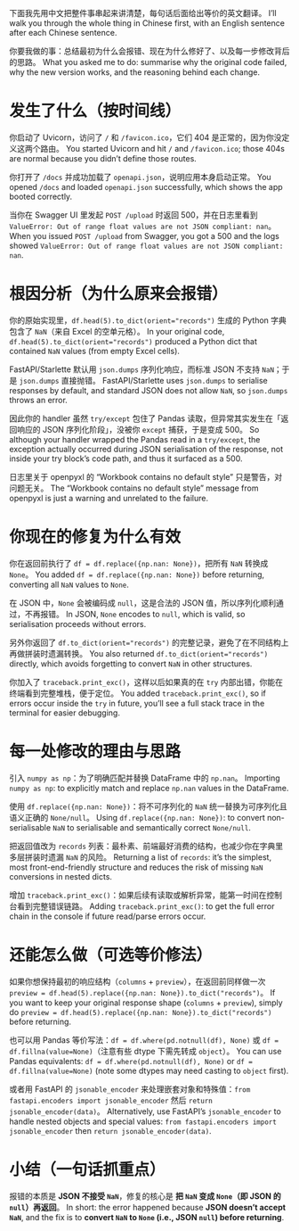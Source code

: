 下面我先用中文把整件事串起来讲清楚，每句话后面给出等价的英文翻译。
 I’ll walk you through the whole thing in Chinese first, with an English sentence after each Chinese sentence.

你要我做的事：总结最初为什么会报错、现在为什么修好了、以及每一步修改背后的思路。
 What you asked me to do: summarise why the original code failed, why the new version works, and the reasoning behind each change.

# 发生了什么（按时间线）

你启动了 Uvicorn，访问了 `/` 和 `/favicon.ico`，它们 404 是正常的，因为你没定义这两个路由。
 You started Uvicorn and hit `/` and `/favicon.ico`; those 404s are normal because you didn’t define those routes.

你打开了 `/docs` 并成功加载了 `openapi.json`，说明应用本身启动正常。
 You opened `/docs` and loaded `openapi.json` successfully, which shows the app booted correctly.

当你在 Swagger UI 里发起 `POST /upload` 时返回 500，并在日志里看到 `ValueError: Out of range float values are not JSON compliant: nan`。
 When you issued `POST /upload` from Swagger, you got a 500 and the logs showed `ValueError: Out of range float values are not JSON compliant: nan`.

# 根因分析（为什么原来会报错）

你的原始实现里，`df.head(5).to_dict(orient="records")` 生成的 Python 字典包含了 `NaN`（来自 Excel 的空单元格）。
 In your original code, `df.head(5).to_dict(orient="records")` produced a Python dict that contained `NaN` values (from empty Excel cells).

FastAPI/Starlette 默认用 `json.dumps` 序列化响应，而标准 JSON 不支持 `NaN`；于是 `json.dumps` 直接抛错。
 FastAPI/Starlette uses `json.dumps` to serialise responses by default, and standard JSON does not allow `NaN`, so `json.dumps` throws an error.

因此你的 handler 虽然 `try/except` 包住了 Pandas 读取，但异常其实发生在「返回响应的 JSON 序列化阶段」，没被你 `except` 捕获，于是变成 500。
 So although your handler wrapped the Pandas read in a `try/except`, the exception actually occurred during JSON serialisation of the response, not inside your try block’s code path, and thus it surfaced as a 500.

日志里关于 openpyxl 的 “Workbook contains no default style” 只是警告，对问题无关。
 The “Workbook contains no default style” message from openpyxl is just a warning and unrelated to the failure.

# 你现在的修复为什么有效

你在返回前执行了 `df = df.replace({np.nan: None})`，把所有 `NaN` 转换成 `None`。
 You added `df = df.replace({np.nan: None})` before returning, converting all `NaN` values to `None`.

在 JSON 中，`None` 会被编码成 `null`，这是合法的 JSON 值，所以序列化顺利通过，不再报错。
 In JSON, `None` encodes to `null`, which is valid, so serialisation proceeds without errors.

另外你返回了 `df.to_dict(orient="records")` 的完整记录，避免了在不同结构上再做拼装时遗漏转换。
 You also returned `df.to_dict(orient="records")` directly, which avoids forgetting to convert `NaN` in other structures.

你加入了 `traceback.print_exc()`，这样以后如果真的在 `try` 内部出错，你能在终端看到完整堆栈，便于定位。
 You added `traceback.print_exc()`, so if errors occur inside the `try` in future, you’ll see a full stack trace in the terminal for easier debugging.

# 每一处修改的理由与思路

引入 `numpy as np`：为了明确匹配并替换 DataFrame 中的 `np.nan`。
 Importing `numpy as np`: to explicitly match and replace `np.nan` values in the DataFrame.

使用 `df.replace({np.nan: None})`：将不可序列化的 `NaN` 统一替换为可序列化且语义正确的 `None/null`。
 Using `df.replace({np.nan: None})`: to convert non-serialisable `NaN` to serialisable and semantically correct `None/null`.

把返回值改为 `records` 列表：最朴素、前端最好消费的结构，也减少你在字典里多层拼装时遗漏 `NaN` 的风险。
 Returning a list of `records`: it’s the simplest, most front-end-friendly structure and reduces the risk of missing `NaN` conversions in nested dicts.

增加 `traceback.print_exc()`：如果后续有读取或解析异常，能第一时间在控制台看到完整错误链路。
 Adding `traceback.print_exc()`: to get the full error chain in the console if future read/parse errors occur.

# 还能怎么做（可选等价修法）

如果你想保持最初的响应结构（`columns` + `preview`），在返回前同样做一次 `preview = df.head(5).replace({np.nan: None}).to_dict("records")`。
 If you want to keep your original response shape (`columns` + `preview`), simply do `preview = df.head(5).replace({np.nan: None}).to_dict("records")` before returning.

也可以用 Pandas 等价写法：`df = df.where(pd.notnull(df), None)` 或 `df = df.fillna(value=None)`（注意有些 dtype 下需先转成 `object`）。
 You can use Pandas equivalents: `df = df.where(pd.notnull(df), None)` or `df = df.fillna(value=None)` (note some dtypes may need casting to `object` first).

或者用 FastAPI 的 `jsonable_encoder` 来处理嵌套对象和特殊值：`from fastapi.encoders import jsonable_encoder` 然后 `return jsonable_encoder(data)`。
 Alternatively, use FastAPI’s `jsonable_encoder` to handle nested objects and special values: `from fastapi.encoders import jsonable_encoder` then `return jsonable_encoder(data)`.

# 小结（一句话抓重点）

报错的本质是 **JSON 不接受 `NaN`**，修复的核心是 **把 `NaN` 变成 `None`（即 JSON 的 `null`）再返回**。
 In short: the error happened because **JSON doesn’t accept `NaN`**, and the fix is to **convert `NaN` to `None` (i.e., JSON `null`) before returning**.